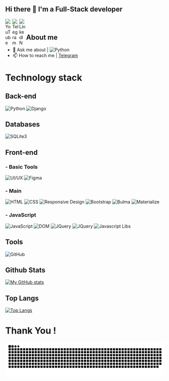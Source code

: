 ## Hi there 👋 I'm a Full-Stack developer
    
<a href="https://instagram.com/oibrohimoff">
  <img align="left" alt="YouTube" width="22px" src="https://raw.githubusercontent.com/peterthehan/peterthehan/master/assets/instagram.svg" />
</a>
<a href="https://t.me/oibrohimoff">
  <img align="left" alt="Telegram" width="22px" src="https://camo.githubusercontent.com/5c1975da7d9ab735ceb71c57b6c7e48ff3e08ca4/68747470733a2f2f6564656e742e6769746875622e696f2f537570657254696e7949636f6e732f696d616765732f7376672f74656c656772616d2e737667">
</a>

<!-- <a href="https://facebook.com/">
  <img align="left" alt="Facebook" width="22px" src="https://raw.githubusercontent.com/peterthehan/peterthehan/master/assets/facebook.svg" />
</a> -->
<a href="https://www.linkedin.com/in/odilbek-ibrohimov-011b2225a/">
  <img align="left" alt="LinkedIN" width="22px" src="https://raw.githubusercontent.com/peterthehan/peterthehan/master/assets/linkedin.svg" />
</a>

</br>

## About me
- 💬 Ask me about  | ![Python](https://img.shields.io/badge/Python-3.7-informational)
- 📫 How to reach me | <a href="https://t.me/oibrohimoff">Telegram</a>

# Technology stack

## **Back-end**
![Python](https://img.shields.io/badge/-Python-black?style=flat-square&logo=Python)
![Django](https://img.shields.io/badge/-Django-0aad48?style=flat-square&logo=Django)

## **Databases**

![SQLite3](https://img.shields.io/badge/SQLite-3-orange)


## **Front-end**
### - **Basic Tools**
![UI/UX](https://img.shields.io/badge/UI%2FUX-Design-orange)
![Figma](https://img.shields.io/badge/Figma-Design-red)
### - **Main**
![HTML](https://img.shields.io/badge/HTML-5-informational)
![CSS](https://img.shields.io/badge/CSS-3-informational)
![Responsive Design](https://img.shields.io/badge/Responsive-Design-orange)
![Bootstrap](https://img.shields.io/badge/Bootstrap-5-orange)
![Bulma](https://img.shields.io/badge/Bulma-CSS-brightgreen)
![Materialize](https://img.shields.io/badge/Materialize-CSS-green)
### - **JavaScript**
![JavaScript](https://img.shields.io/badge/-JavaScript-%23F7DF1C?style=flat-square&logo=javascript&logoColor=000000&labelColor=%23F7DF1C&color=%23FFCE5A)
![DOM](https://img.shields.io/badge/DOM-Manipulation-yellow)
![JQuery](https://img.shields.io/badge/Jquery-Lib-red)
![JQuery](https://img.shields.io/badge/Jquery-Lib-orange)
![Javascript Libs](https://img.shields.io/badge/Javascript-Libs-yellow)


## **Tools**
![GitHub](https://img.shields.io/badge/-GitHub-181717?style=flat-square&logo=github)

## **Github Stats**
[![My GitHub stats](https://github-readme-stats.vercel.app/api?username=OdilbekIbrohimof&hide=contribs,prs&show_icons=true&theme=highcontrast)](https://github.com/OdilbekIbrohimof/github-readme-stats)

## **Top Langs**
[![Top Langs](https://github-readme-stats.vercel.app/api/top-langs/?username=OdilbekIbrohimof&layout=compact&theme=highcontrast)](https://github.com/OdilbekIbrohimof/github-readme-stats)

# Thank You !
![](https://github.com/Platane/snk/raw/output/github-contribution-grid-snake.svg)
